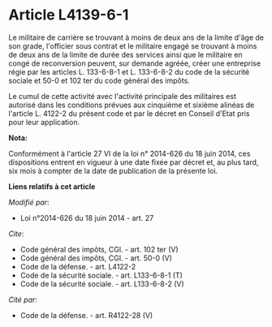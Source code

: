 # Article L4139-6-1

Le militaire de carrière se trouvant à moins de deux ans de la limite d'âge de son grade, l'officier sous contrat et le
militaire engagé se trouvant à moins de deux ans de la limite de durée des services ainsi que le militaire en congé de
reconversion peuvent, sur demande agréée, créer une entreprise régie par les articles L. 133-6-8-1 et L. 133-6-8-2 du code de
la sécurité sociale et 50-0 et 102 ter du code général des impôts. 

Le cumul de cette activité avec l'activité principale des militaires est autorisé dans les conditions prévues aux cinquième
et sixième alinéas de l'article L. 4122-2 du présent code et par le décret en Conseil d'Etat pris pour leur application.

**Nota:**

Conformément à l'article 27 VI de la loi n° 2014-626 du 18 juin 2014, ces dispositions entrent en vigueur à une date fixée
par décret et, au plus tard, six mois à compter de la date de publication de la présente loi.

**Liens relatifs à cet article**

_Modifié par_:

  - Loi n°2014-626 du 18 juin 2014 - art. 27

_Cite_:

  - Code général des impôts, CGI. - art. 102 ter (V)
  - Code général des impôts, CGI. - art. 50-0 (V)
  - Code de la défense. - art. L4122-2
  - Code de la sécurité sociale. - art. L133-6-8-1 (T)
  - Code de la sécurité sociale. - art. L133-6-8-2 (V)

_Cité par_:

  - Code de la défense. - art. R4122-28 (V)
